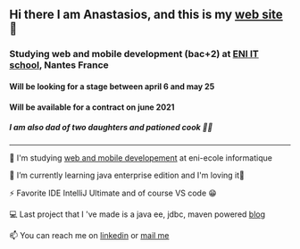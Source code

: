 ## Hi there I am Anastasios, and this is my [web site](https://www.anastasios-arvanitis.info) 👋
### Studying web and mobile development (bac+2) at [ENI IT school](https://www.eni-ecole.fr/), Nantes France 
#### Will be looking for a stage between april 6 and may 25
#### Will be available for a contract on june 2021 
##### I am also dad of two daughters and pationed cook 👨‍🍳


---



🔭 I'm studying [web and mobile developement](https://www.eni-ecole.fr/formation/developpeur-euse-web-et-web-mobile) at eni-ecole informatique  

🌱 I’m currently learning java enterprise edition and I'm loving it💜

⚡ Favorite IDE IntelliJ Ultimate and of course VS code 😁

💻 Last project that I 've made is a java ee, jdbc, maven powered [blog](https://github.com/AnastasiosArvanitis/blog)

📫 You can reach me on [linkedin](https://www.linkedin.com/in/anastasiosarvanitis/) or [mail me](https://anastasios-arvanitis.info/Contact)

 
<!--
**AnastasiosArvanitis/AnastasiosArvanitis** is a ✨ _special_ ✨ repository because its `README.md` (this file) appears on your GitHub profile.

Here are some ideas to get you started:
- 👯 I’m looking to collaborate on ...
- 🤔 I’m looking for help with ...
- 💬 Ask me about ...
- 📫 How to reach me: ...
- 😄 Pronouns: ...
- ⚡ Fun fact: ...
-->
